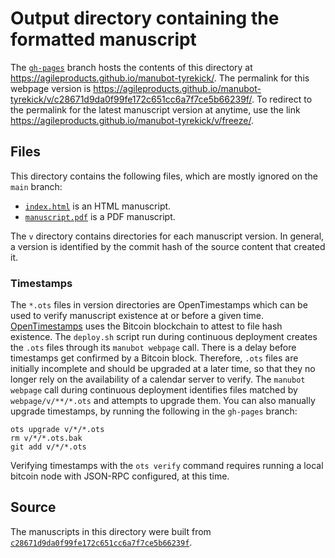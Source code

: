 # Output directory containing the formatted manuscript

The [`gh-pages`](https://github.com/agileproducts/manubot-tyrekick/tree/gh-pages) branch hosts the contents of this directory at <https://agileproducts.github.io/manubot-tyrekick/>.
The permalink for this webpage version is <https://agileproducts.github.io/manubot-tyrekick/v/c28671d9da0f99fe172c651cc6a7f7ce5b66239f/>.
To redirect to the permalink for the latest manuscript version at anytime, use the link <https://agileproducts.github.io/manubot-tyrekick/v/freeze/>.

## Files

This directory contains the following files, which are mostly ignored on the `main` branch:

+ [`index.html`](index.html) is an HTML manuscript.
+ [`manuscript.pdf`](manuscript.pdf) is a PDF manuscript.

The `v` directory contains directories for each manuscript version.
In general, a version is identified by the commit hash of the source content that created it.

### Timestamps

The `*.ots` files in version directories are OpenTimestamps which can be used to verify manuscript existence at or before a given time.
[OpenTimestamps](https://opentimestamps.org/) uses the Bitcoin blockchain to attest to file hash existence.
The `deploy.sh` script run during continuous deployment creates the `.ots` files through its `manubot webpage` call.
There is a delay before timestamps get confirmed by a Bitcoin block.
Therefore, `.ots` files are initially incomplete and should be upgraded at a later time, so that they no longer rely on the availability of a calendar server to verify.
The `manubot webpage` call during continuous deployment identifies files matched by `webpage/v/**/*.ots` and attempts to upgrade them.
You can also manually upgrade timestamps, by running the following in the `gh-pages` branch:

```shell
ots upgrade v/*/*.ots
rm v/*/*.ots.bak
git add v/*/*.ots
```

Verifying timestamps with the `ots verify` command requires running a local bitcoin node with JSON-RPC configured, at this time.

## Source

The manuscripts in this directory were built from
[`c28671d9da0f99fe172c651cc6a7f7ce5b66239f`](https://github.com/agileproducts/manubot-tyrekick/commit/c28671d9da0f99fe172c651cc6a7f7ce5b66239f).

